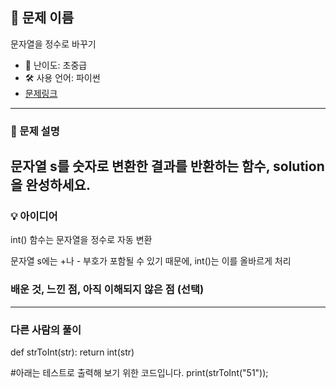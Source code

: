 ## 📘 문제 이름
   문자열을 정수로 바꾸기 

- 🧩 난이도: 초중급
- 🛠 사용 언어: 파이썬
- [문제링크](https://school.programmers.co.kr/learn/courses/30/lessons/12925)

---

### 🧠 문제 설명
 
문자열 s를 숫자로 변환한 결과를 반환하는 함수, solution을 완성하세요.
---

### 💡 아이디어

int() 함수는 문자열을 정수로 자동 변환

문자열 s에는 +나 - 부호가 포함될 수 있기 때문에, int()는 이를 올바르게 처리

### 배운 것, 느낀 점, 아직 이해되지 않은 점 (선택)


---

### 다른 사람의 풀이
def strToInt(str):
    return int(str)

#아래는 테스트로 출력해 보기 위한 코드입니다.
print(strToInt("51"));